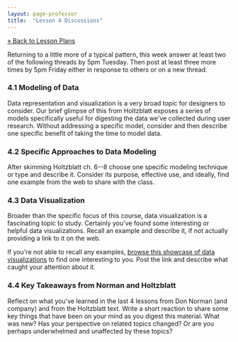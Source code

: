 ```yaml
---
layout: page-professor
title:  "Lesson 4 Discussions"
---
```

[&raquo; Back to Lesson Plans](/lesson-plans/)

Returning to a little more of a typical pattern, this week answer at least two of the following threads by 5pm Tuesday. Then post at least three more times by 5pm Friday either in response to others or on a new thread.

### 4.1 Modeling of Data

Data representation and visualization is a very broad topic for designers to consider. Our brief glimpse of this from Holtzblatt exposes a series of models specifically useful for digesting the data we've collected during user research. Without addressing a specific model, consider and then describe one specific benefit of taking the time to model data.

### 4.2 Specific Approaches to Data Modeling

After skimming Holtzblatt ch. 6--8 choose one specific modeling technique or type and describe it. Consider its purpose, effective use, and ideally, find one example from the web to share with the class.

### 4.3 Data Visualization

Broader than the specific focus of this course, data visualization is a fascinating topic to study. Certainly you've found some interesting or helpful data visualizations. Recall an example and describe it, if not actually providing a link to it on the web.

If you're not able to recall any examples, [browse this showcase of data visualizations](http://www.informationisbeautiful.net/) to find one interesting to you. Post the link and describe what caught your attention about it.

### 4.4 Key Takeaways from Norman and Holtzblatt

Reflect on what you've learned in the last 4 lessons from Don Norman (and company) and from the Holtzblatt text. Write a short reaction to share some key things that have been on your mind as you digest this material. What was new? Has your perspective on related topics changed? Or are you perhaps underwhelmed and unaffected by these topics?

